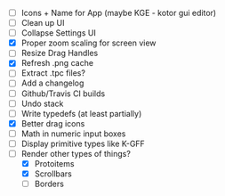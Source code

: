 - [ ] Icons + Name for App (maybe KGE - kotor gui editor)
- [ ] Clean up UI
- [ ] Collapse Settings UI
- [x] Proper zoom scaling for screen view
- [ ] Resize Drag Handles
- [x] Refresh .png cache
- [ ] Extract .tpc files?
- [ ] Add a changelog
- [ ] Github/Travis CI builds
- [ ] Undo stack
- [ ] Write typedefs (at least partially)
- [x] Better drag icons
- [ ] Math in numeric input boxes
- [ ] Display primitive types like K-GFF
- [ ] Render other types of things?
  - [x] Protoitems
  - [x] Scrollbars
  - [ ] Borders
